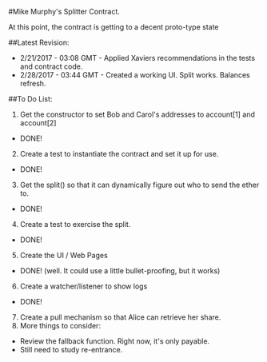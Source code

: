 #Mike Murphy's Splitter Contract.

At this point, the contract is getting to a decent proto-type state

##Latest Revision:  
  * 2/21/2017 - 03:08 GMT - Applied Xaviers recommendations in the tests and contract code.
  * 2/28/2017 - 03:44 GMT - Created a working UI.  Split works.  Balances refresh.

##To Do List:

1. Get the constructor to set Bob and Carol's addresses to account[1] and account[2] 
  * DONE!
2. Create a test to instantiate the contract and set it up for use.
  * DONE!
3. Get the split() so that it can dynamically figure out who to send the ether to.
  * DONE!
4. Create a test to exercise the split. 
  * DONE!  
5. Create the UI / Web Pages
  * DONE! (well.  It could use a little bullet-proofing, but it works)
6. Create a watcher/listener to show logs
  * DONE!
7. Create a pull mechanism so that Alice can retrieve her share.
8. More things to consider:
  * Review the fallback function.  Right now, it's only payable.
  * Still need to study re-entrance.

